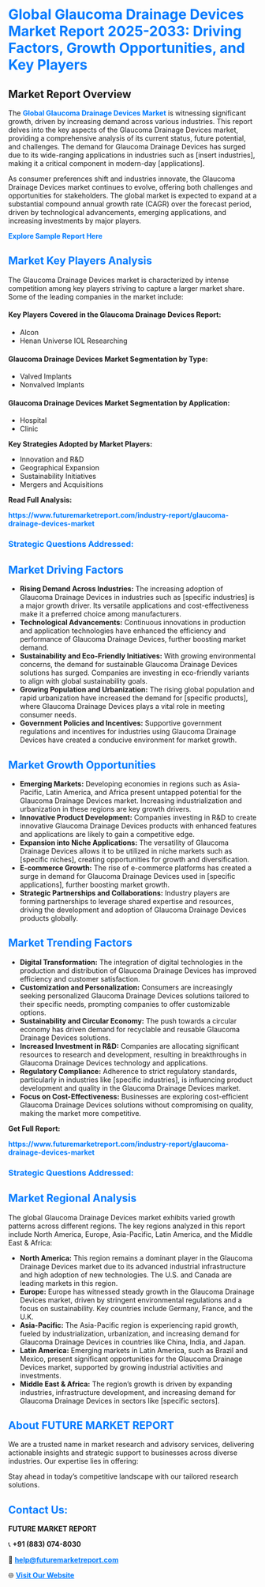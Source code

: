 <h1 style="color: #007BFF;">Global Glaucoma Drainage Devices Market Report 2025-2033: Driving Factors, Growth Opportunities, and Key Players</h1>

<section id="overview">
<h2>Market Report Overview</h2>
<p>The <a href="https://www.futuremarketreport.com/industry-report/glaucoma-drainage-devices-market" style="color: #007BFF; text-decoration: none;"><strong>Global Glaucoma Drainage Devices Market</strong></a> is witnessing significant growth, driven by increasing demand across various industries. This report delves into the key aspects of the Glaucoma Drainage Devices market, providing a comprehensive analysis of its current status, future potential, and challenges. The demand for Glaucoma Drainage Devices has surged due to its wide-ranging applications in industries such as [insert industries], making it a critical component in modern-day [applications].</p>
<p>As consumer preferences shift and industries innovate, the Glaucoma Drainage Devices market continues to evolve, offering both challenges and opportunities for stakeholders. The global market is expected to expand at a substantial compound annual growth rate (CAGR) over the forecast period, driven by technological advancements, emerging applications, and increasing investments by major players.</p>
</section>

<section id="overview">
<p><a href="https://www.futuremarketreport.com/request-sample/reportId=55648" style="color: #007BFF; text-decoration: none;"><strong>Explore Sample Report Here</strong></a></p>
</section>

<section id="key-players">
<h2 style="color: #007BFF;">Market Key Players Analysis</h2>
<p>The Glaucoma Drainage Devices market is characterized by intense competition among key players striving to capture a larger market share. Some of the leading companies in the market include:</p>
<h4>Key Players Covered in the Glaucoma Drainage Devices Report:</h4>
<ul><li>Alcon</li><li>Henan Universe IOL Researching</li></ul>
<h4>Glaucoma Drainage Devices Market Segmentation by Type:</h4>
<ul><li>Valved Implants</li><li>Nonvalved Implants</li></ul>

<h4>Glaucoma Drainage Devices Market Segmentation by Application:</h4>
<ul><li>Hospital</li><li>Clinic</li></ul>
<p><strong>Key Strategies Adopted by Market Players:</strong></p>
<ul>
<li>Innovation and R&D</li>
<li>Geographical Expansion</li>
<li>Sustainability Initiatives</li>
<li>Mergers and Acquisitions</li>
</ul>
</section>

<section>
<p><strong>Read Full Analysis: </strong></p><a href="https://www.futuremarketreport.com/industry-report/glaucoma-drainage-devices-market" style="color: #007BFF; text-decoration: none;"><strong>https://www.futuremarketreport.com/industry-report/glaucoma-drainage-devices-market</strong></a>
<h3 style="color: #007BFF;">Strategic Questions Addressed:</h3>
</section>

<section id="driving-factors">
<h2 style="color: #007BFF;">Market Driving Factors</h2>
<ul>
<li><strong>Rising Demand Across Industries:</strong> The increasing adoption of Glaucoma Drainage Devices in industries such as [specific industries] is a major growth driver. Its versatile applications and cost-effectiveness make it a preferred choice among manufacturers.</li>
<li><strong>Technological Advancements:</strong> Continuous innovations in production and application technologies have enhanced the efficiency and performance of Glaucoma Drainage Devices, further boosting market demand.</li>
<li><strong>Sustainability and Eco-Friendly Initiatives:</strong> With growing environmental concerns, the demand for sustainable Glaucoma Drainage Devices solutions has surged. Companies are investing in eco-friendly variants to align with global sustainability goals.</li>
<li><strong>Growing Population and Urbanization:</strong> The rising global population and rapid urbanization have increased the demand for [specific products], where Glaucoma Drainage Devices plays a vital role in meeting consumer needs.</li>
<li><strong>Government Policies and Incentives:</strong> Supportive government regulations and incentives for industries using Glaucoma Drainage Devices have created a conducive environment for market growth.</li>
</ul>
</section>

<section id="growth-opportunities">
<h2 style="color: #007BFF;">Market Growth Opportunities</h2>
<ul>
<li><strong>Emerging Markets:</strong> Developing economies in regions such as Asia-Pacific, Latin America, and Africa present untapped potential for the Glaucoma Drainage Devices market. Increasing industrialization and urbanization in these regions are key growth drivers.</li>
<li><strong>Innovative Product Development:</strong> Companies investing in R&D to create innovative Glaucoma Drainage Devices products with enhanced features and applications are likely to gain a competitive edge.</li>
<li><strong>Expansion into Niche Applications:</strong> The versatility of Glaucoma Drainage Devices allows it to be utilized in niche markets such as [specific niches], creating opportunities for growth and diversification.</li>
<li><strong>E-commerce Growth:</strong> The rise of e-commerce platforms has created a surge in demand for Glaucoma Drainage Devices used in [specific applications], further boosting market growth.</li>
<li><strong>Strategic Partnerships and Collaborations:</strong> Industry players are forming partnerships to leverage shared expertise and resources, driving the development and adoption of Glaucoma Drainage Devices products globally.</li>
</ul>
</section>

<section id="trending-factors">
<h2 style="color: #007BFF;">Market Trending Factors</h2>
<ul>
<li><strong>Digital Transformation:</strong> The integration of digital technologies in the production and distribution of Glaucoma Drainage Devices has improved efficiency and customer satisfaction.</li>
<li><strong>Customization and Personalization:</strong> Consumers are increasingly seeking personalized Glaucoma Drainage Devices solutions tailored to their specific needs, prompting companies to offer customizable options.</li>
<li><strong>Sustainability and Circular Economy:</strong> The push towards a circular economy has driven demand for recyclable and reusable Glaucoma Drainage Devices solutions.</li>
<li><strong>Increased Investment in R&D:</strong> Companies are allocating significant resources to research and development, resulting in breakthroughs in Glaucoma Drainage Devices technology and applications.</li>
<li><strong>Regulatory Compliance:</strong> Adherence to strict regulatory standards, particularly in industries like [specific industries], is influencing product development and quality in the Glaucoma Drainage Devices market.</li>
<li><strong>Focus on Cost-Effectiveness:</strong> Businesses are exploring cost-efficient Glaucoma Drainage Devices solutions without compromising on quality, making the market more competitive.</li>
</ul>
</section>

<section>
<p><strong>Get Full Report: </strong></p><a href="https://www.futuremarketreport.com/industry-report/glaucoma-drainage-devices-market" style="color: #007BFF; text-decoration: none;"><strong>https://www.futuremarketreport.com/industry-report/glaucoma-drainage-devices-market</strong></a>
<h3 style="color: #007BFF;">Strategic Questions Addressed:</h3>
</section>


<section id="regional-analysis">
<h2 style="color: #007BFF;">Market Regional Analysis</h2>
<p>The global Glaucoma Drainage Devices market exhibits varied growth patterns across different regions. The key regions analyzed in this report include North America, Europe, Asia-Pacific, Latin America, and the Middle East & Africa:</p>
<ul>
<li><strong>North America:</strong> This region remains a dominant player in the Glaucoma Drainage Devices market due to its advanced industrial infrastructure and high adoption of new technologies. The U.S. and Canada are leading markets in this region.</li>
<li><strong>Europe:</strong> Europe has witnessed steady growth in the Glaucoma Drainage Devices market, driven by stringent environmental regulations and a focus on sustainability. Key countries include Germany, France, and the U.K.</li>
<li><strong>Asia-Pacific:</strong> The Asia-Pacific region is experiencing rapid growth, fueled by industrialization, urbanization, and increasing demand for Glaucoma Drainage Devices in countries like China, India, and Japan.</li>
<li><strong>Latin America:</strong> Emerging markets in Latin America, such as Brazil and Mexico, present significant opportunities for the Glaucoma Drainage Devices market, supported by growing industrial activities and investments.</li>
<li><strong>Middle East & Africa:</strong> The region’s growth is driven by expanding industries, infrastructure development, and increasing demand for Glaucoma Drainage Devices in sectors like [specific sectors].</li>
</ul>
</section>

<footer>
<h2 style="color: #007BFF;">About FUTURE MARKET REPORT</h2>
<p>We are a trusted name in market research and advisory services, delivering actionable insights and strategic support to businesses across diverse industries. Our expertise lies in offering:</p>

<p>Stay ahead in today’s competitive landscape with our tailored research solutions.</p>

<h2 style="color: #007BFF;">Contact Us:</h2>
<p><strong>FUTURE MARKET REPORT</strong></p>
<p>📞 <strong>+91 (883) 074-8030</strong></p>
<p>📧 <strong><a href="mailto:help@futuremarketreport.com" style="color: #007BFF;">help@futuremarketreport.com</a></strong></p>
<p>🌐 <strong><a href="https://www.futuremarketreport.com/" style="color: #007BFF;">Visit Our Website</a></strong></p>
</footer>